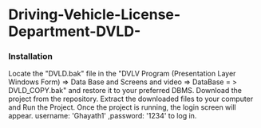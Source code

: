 # Driving-Vehicle-License-Department-DVLD-


### Installation
Locate the "DVLD.bak" file in the "DVLV Program (Presentation Layer Windows Form) => Data Base and Screens and video => DataBase = > DVLD_COPY.bak" and restore it to your preferred DBMS.
Download the project from the repository.
Extract the downloaded files to your computer and Run the Project.
Once the project is running, the login screen will appear.
username: 'Ghayath1' ,password: '1234' to log in.
